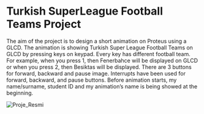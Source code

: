 # Turkish SuperLeague Football Teams Project
The aim of the project is to design a short animation on Proteus using a GLCD. The animation is showing Turkish Super League Football Teams on GLCD by pressing keys on keypad. Every key has different football team. For example, when you press 1, then Fenerbahce will be displayed on GLCD or when you press 2, then Besiktas will be displayed. There are 3 buttons for forward, backward and pause image. Interrupts have been used for forward, backward, and pause buttons. Before animation starts, my name/surname, student ID and my animation’s name is being showed at the beginning.

![Proje_Resmi](https://user-images.githubusercontent.com/22428774/85754984-371c8180-b716-11ea-9a8a-76e2fe0544de.PNG)

